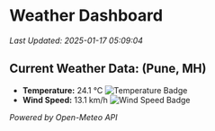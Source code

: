 
# Weather Dashboard

_Last Updated: 2025-01-17 05:09:04_

## Current Weather Data: (Pune, MH)
- **Temperature:** 24.1 °C ![Temperature Badge](https://img.shields.io/badge/Temperature-Medium%20Temp-green)
- **Wind Speed:** 13.1 km/h ![Wind Speed Badge](https://img.shields.io/badge/Wind%20Speed-Low%20Wind-blue)

*Powered by Open-Meteo API*
